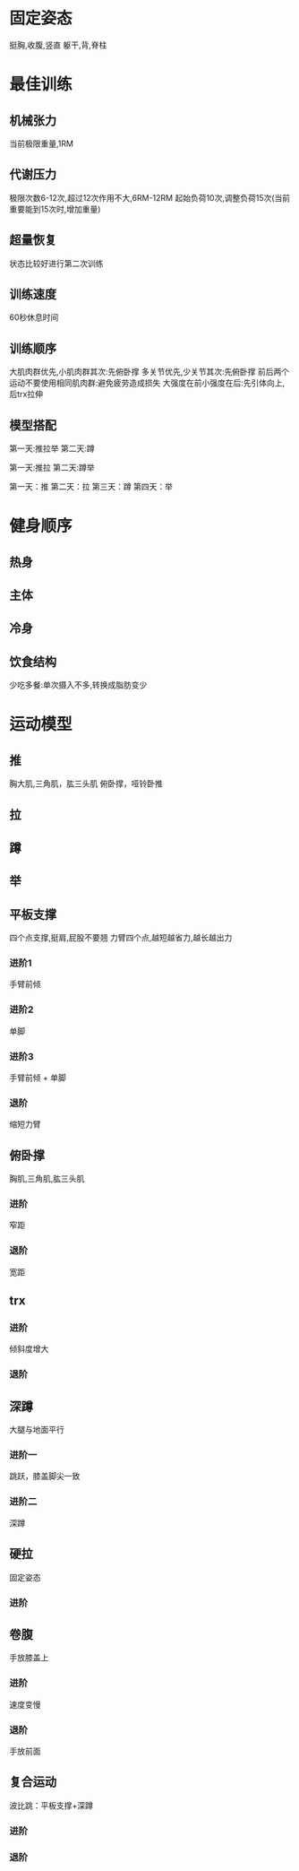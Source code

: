 # 固定姿态
挺胸,收腹,竖直
躯干,背,脊柱

# 最佳训练
## 机械张力
当前极限重量,1RM
## 代谢压力
极限次数6-12次,超过12次作用不大,6RM-12RM
起始负荷10次,调整负荷15次(当前重要能到15次时,增加重量)
## 超量恢复
状态比较好进行第二次训练
## 训练速度
60秒休息时间
## 训练顺序
大肌肉群优先,小肌肉群其次:先俯卧撑
多关节优先,少关节其次:先俯卧撑
前后两个运动不要使用相同肌肉群:避免疲劳造成损失
大强度在前小强度在后:先引体向上,后trx拉伸
## 模型搭配
第一天:推拉举
第二天:蹲

第一天:推拉
第二天:蹲举

第一天：推
第二天：拉
第三天：蹲
第四天：举

#  健身顺序
## 热身
## 主体
## 冷身
## 饮食结构
少吃多餐:单次摄入不多,转换成脂肪变少

# 运动模型
## 推
胸大肌,三角肌，肱三头肌
俯卧撑，哑铃卧推
## 拉
## 蹲
## 举
## 平板支撑
四个点支撑,挺肩,屁股不要翘
力臂四个点,越短越省力,越长越出力
### 进阶1
手臂前倾

### 进阶2
单脚

### 进阶3
手臂前倾 + 单脚

### 退阶
缩短力臂

## 俯卧撑
胸肌,三角肌,肱三头肌
### 进阶
窄距

### 退阶
宽距

## trx

### 进阶
倾斜度增大
### 退阶

## 深蹲
大腿与地面平行
### 进阶一
跳跃，膝盖脚尖一致

### 进阶二
深蹲

## 硬拉
固定姿态
### 进阶

## 卷腹
手放膝盖上
### 进阶
速度变慢

### 退阶
手放前面

## 复合运动
波比跳：平板支撑+深蹲

### 进阶

### 退阶